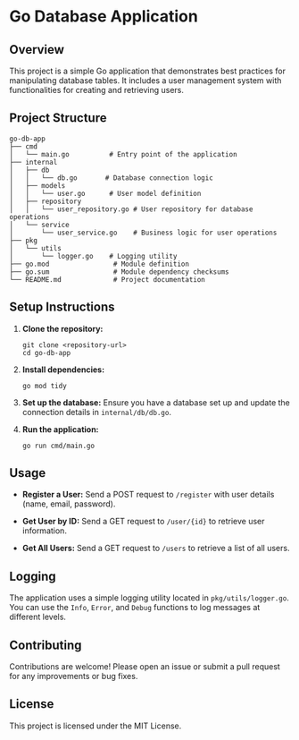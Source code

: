 # Go Database Application

## Overview
This project is a simple Go application that demonstrates best practices for manipulating database tables. It includes a user management system with functionalities for creating and retrieving users.

## Project Structure
```
go-db-app
├── cmd
│   └── main.go          # Entry point of the application
├── internal
│   ├── db
│   │   └── db.go       # Database connection logic
│   ├── models
│   │   └── user.go      # User model definition
│   ├── repository
│   │   └── user_repository.go # User repository for database operations
│   └── service
│       └── user_service.go    # Business logic for user operations
├── pkg
│   └── utils
│       └── logger.go    # Logging utility
├── go.mod                # Module definition
├── go.sum                # Module dependency checksums
└── README.md             # Project documentation
```

## Setup Instructions
1. **Clone the repository:**
   ```
   git clone <repository-url>
   cd go-db-app
   ```

2. **Install dependencies:**
   ```
   go mod tidy
   ```

3. **Set up the database:**
   Ensure you have a database set up and update the connection details in `internal/db/db.go`.

4. **Run the application:**
   ```
   go run cmd/main.go
   ```

## Usage
- **Register a User:**
  Send a POST request to `/register` with user details (name, email, password).

- **Get User by ID:**
  Send a GET request to `/user/{id}` to retrieve user information.

- **Get All Users:**
  Send a GET request to `/users` to retrieve a list of all users.

## Logging
The application uses a simple logging utility located in `pkg/utils/logger.go`. You can use the `Info`, `Error`, and `Debug` functions to log messages at different levels.

## Contributing
Contributions are welcome! Please open an issue or submit a pull request for any improvements or bug fixes.

## License
This project is licensed under the MIT License.